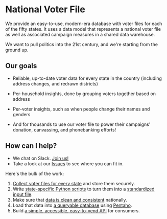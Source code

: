 # National Voter File

We provide an easy-to-use, modern-era database with voter files for each of the fifty states. It uses a data model that represents a national voter file as well as associated campaign measures in a shared data warehouse.

We want to pull politics into the 21st century, and we're starting from the ground up.

## Our goals

* Reliable, up-to-date voter data for every state in the country (including address changes, and redrawn districts)
* Per-household insights, done by grouping voters together based on address
* Per-voter insights, such as when people change their names and genders

* And for thousands to use our voter file to power their campaigns' donation, canvassing, and phonebanking efforts!

## How can I help?

* We chat on Slack. [Join us!](http://goo.gl/forms/8SJRDlo7Lx2rUsan1)
* Take a look at our [Issues](http://waffle.io/getmovement/national-voter-file) to see where you can fit in.

Here's the bulk of the work:

1. [Collect voter files for every state](https://trello.com/b/IlZkwYc0/national-voter-file-states-pipeline) and store them securely.
2. Write [state-specific Python scripts](https://github.com/getmovement/national-voter-file/blob/master/src/main/python/NewYorkPrepare.py) to turn them into a [standardized input file](https://docs.google.com/spreadsheets/d/e/2PACX-1vTkv4Js43Wl_I0mpqt7FnFMt1pOTy1GwTZfPCW--TufdUzepSEHBAxsQTV3Ic_u9t5TY28OqSy-I28L/pubhtml).
3. Make sure that [data is clean and consistent](https://github.com/getmovement/national-voter-file/issues/56) nationally.
4. Load that data into [a queryable database](https://github.com/getmovement/national-voter-file/tree/master/docker) using [Pentaho](https://github.com/getmovement/national-voter-file/blob/master/tools/README.md).
5. Build [a simple, accessible, easy-to-vend API](https://github.com/getmovement/national-voter-file/issues/59) for consumers.
